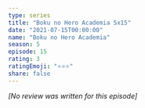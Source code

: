 ```yaml
---
type: series
title: "Boku no Hero Academia 5x15"
date: "2021-07-15T00:00:00"
name: "Boku no Hero Academia"
season: 5
episode: 15
rating: 3
ratingEmoji: "⭐️⭐️⭐️"
share: false
---
```


*[No review was written for this episode]*
